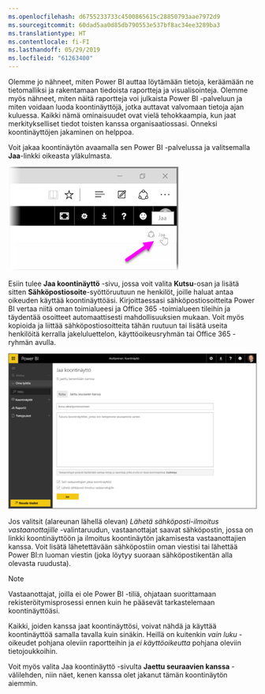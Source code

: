 ```yaml
---
ms.openlocfilehash: d6755233733c4500865615c28850793aae7972d9
ms.sourcegitcommit: 60dad5aa0d85db790553e537bf8ac34ee3289ba3
ms.translationtype: HT
ms.contentlocale: fi-FI
ms.lasthandoff: 05/29/2019
ms.locfileid: "61263400"
---
```

Olemme jo nähneet, miten Power BI auttaa löytämään tietoja, keräämään ne tietomalliksi ja rakentamaan tiedoista raportteja ja visualisointeja. Olemme myös nähneet, miten näitä raportteja voi julkaista Power BI -palveluun ja miten voidaan luoda koontinäyttöjä, jotka auttavat valvomaan tietoja ajan kuluessa. Kaikki nämä ominaisuudet ovat vielä tehokkaampia, kun jaat merkitykselliset tiedot toisten kanssa organisaatiossasi. Onneksi koontinäyttöjen jakaminen on helppoa.

Voit jakaa koontinäytön avaamalla sen Power BI -palvelussa ja valitsemalla **Jaa**-linkki oikeasta yläkulmasta.

![](media/4-4-share-dashboards/4-4_1.png)

Esiin tulee **Jaa koontinäyttö** -sivu, jossa voit valita **Kutsu**-osan ja lisätä sitten **Sähköpostiosoite**-syöttöruutuun ne henkilöt, joille haluat antaa oikeuden käyttää koontinäyttöäsi. Kirjoittaessasi sähköpostiosoitteita Power BI vertaa niitä oman toimialueesi ja Office 365 -toimialueen tileihin ja täydentää osoitteet automaattisesti mahdollisuuksien mukaan. Voit myös kopioida ja liittää sähköpostiosoitteita tähän ruutuun tai lisätä useita henkilöitä kerralla jakeluluettelon, käyttöoikeusryhmän tai Office 365 -ryhmän avulla.

![](media/4-4-share-dashboards/4-4_2.png)

Jos valitsit (alareunan lähellä olevan) *Lähetä sähköposti-ilmoitus vastaanottajille* -valintaruudun, vastaanottajat saavat sähköpostin, jossa on linkki koontinäyttöön ja ilmoitus koontinäytön jakamisesta vastaanottajien kanssa. Voit lisätä lähetettävään sähköpostiin oman viestisi tai lähettää Power BI:n luoman viestin (joka löytyy suoraan sähköpostikentän alla olevasta ruudusta).

>[!NOTE]
>Vastaanottajat, joilla ei ole Power BI -tiliä, ohjataan suorittamaan rekisteröitymisprosessi ennen kuin he pääsevät tarkastelemaan koontinäyttöäsi.
> 
> 

Kaikki, joiden kanssa jaat koontinäyttösi, voivat nähdä ja käyttää koontinäyttöä samalla tavalla kuin sinäkin. Heillä on kuitenkin *vain luku* -oikeudet pohjana oleviin raportteihin ja *ei käyttöoikeutta* pohjana oleviin tietojoukkoihin.

Voit myös valita Jaa koontinäyttö -sivulta **Jaettu seuraavien kanssa** -välilehden, niin näet, kenen kanssa olet jakanut tämän koontinäytön aiemmin.

